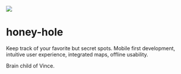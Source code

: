 ![](http://sitesmedia.s3.amazonaws.com/creekconnections/files/2014/09/topomap.jpg)

# honey-hole
Keep track of your favorite but secret spots.  Mobile first development, intuitive user experience, integrated maps, offline usability.

Brain child of Vince.
